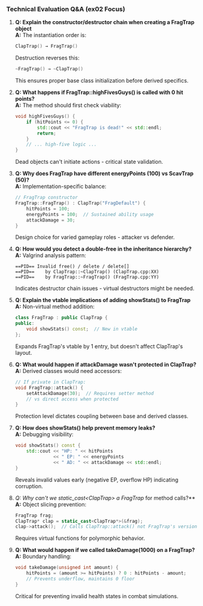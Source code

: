 ### Technical Evaluation Q&A (ex02 Focus)

1. **Q: Explain the constructor/destructor chain when creating a FragTrap object**  
   **A:** The instantiation order is:
   ```cpp
   ClapTrap() → FragTrap()
   ```
   Destruction reverses this:
   ```cpp
   ~FragTrap() → ~ClapTrap()
   ```
   This ensures proper base class initialization before derived specifics.

3. **Q: What happens if FragTrap::highFivesGuys() is called with 0 hit points?**  
   **A:** The method should first check viability:
   ```cpp
   void highFivesGuys() {
       if (hitPoints <= 0) {
           std::cout << "FragTrap is dead!" << std::endl;
           return;
       }
       // ... high-five logic ...
   }
   ```
   Dead objects can't initiate actions - critical state validation.

4. **Q: Why does FragTrap have different energyPoints (100) vs ScavTrap (50)?**  
   **A:** Implementation-specific balance:
   ```cpp
   // FragTrap constructor
   FragTrap::FragTrap() : ClapTrap("FragDefault") {
       hitPoints = 100;
       energyPoints = 100;  // Sustained ability usage
       attackDamage = 30;
   }
   ```
   Design choice for varied gameplay roles - attacker vs defender.

5. **Q: How would you detect a double-free in the inheritance hierarchy?**  
   **A:** Valgrind analysis pattern:
   ```text
   ==PID== Invalid free() / delete / delete[]
   ==PID==    by ClapTrap::~ClapTrap() (ClapTrap.cpp:XX)
   ==PID==    by FragTrap::~FragTrap() (FragTrap.cpp:YY)
   ```
   Indicates destructor chain issues - virtual destructors might be needed.

6. **Q: Explain the vtable implications of adding showStats() to FragTrap**  
   **A:** Non-virtual method addition:
   ```cpp
   class FragTrap : public ClapTrap {
   public:
       void showStats() const;  // New in vtable
   };
   ```
   Expands FragTrap's vtable by 1 entry, but doesn't affect ClapTrap's layout.

7. **Q: What would happen if attackDamage wasn't protected in ClapTrap?**  
   **A:** Derived classes would need accessors:
   ```cpp
   // If private in ClapTrap:
   void FragTrap::attack() {
       setAttackDamage(30);  // Requires setter method
       // vs direct access when protected
   }
   ```
   Protection level dictates coupling between base and derived classes.

8. **Q: How does showStats() help prevent memory leaks?**  
   **A:** Debugging visibility:
   ```cpp
   void showStats() const {
       std::cout << "HP: " << hitPoints 
                 << " EP: " << energyPoints
                 << " AD: " << attackDamage << std::endl;
   }
   ```
   Reveals invalid values early (negative EP, overflow HP) indicating corruption.

9. **Q: Why can't we static_cast<ClapTrap*> a FragTrap* for method calls?**  
   **A:** Object slicing prevention:
   ```cpp
   FragTrap frag;
   ClapTrap* clap = static_cast<ClapTrap*>(&frag);
   clap->attack();  // Calls ClapTrap::attack() not FragTrap's version
   ```
   Requires virtual functions for polymorphic behavior.

10. **Q: What would happen if we called takeDamage(1000) on a FragTrap?**  
    **A:** Boundary handling:
    ```cpp
    void takeDamage(unsigned int amount) {
        hitPoints = (amount >= hitPoints) ? 0 : hitPoints - amount;
        // Prevents underflow, maintains 0 floor
    }
    ```
    Critical for preventing invalid health states in combat simulations.